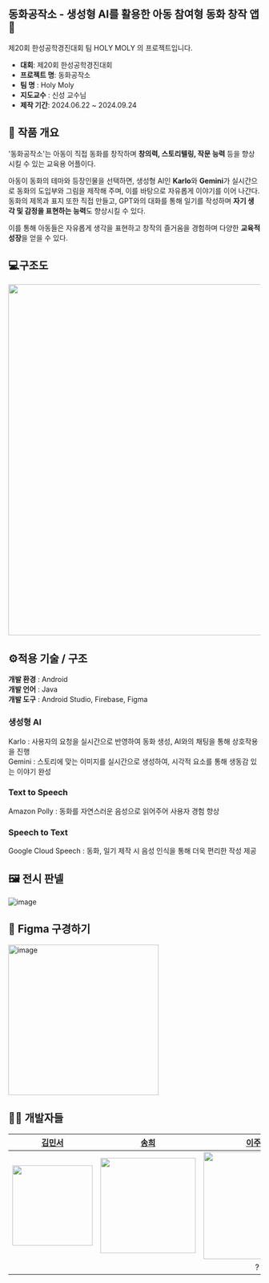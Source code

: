 ## 동화공작소 - 생성형 AI를 활용한 아동 참여형 동화 창작 앱 🌈
제20회 한성공학경진대회 팀 HOLY MOLY 의  프로젝트입니다. <br>
- **대회**: 제20회 한성공학경진대회
- **프로젝트 명**: 동화공작소
- **팀 명** : Holy Moly
- **지도교수** :  신성 교수님
- **제작 기간**: 2024.06.22 ~ 2024.09.24

## 🙌 작품 개요
  '동화공작소'는 아동이 직접 동화를 창작하며 **창의력, 스토리텔링, 작문 능력** 등을 향상시킬 수 있는 교육용 어플이다.

  아동이 동화의 테마와 등장인물을 선택하면, 생성형 AI인 **Karlo**와 **Gemini**가 실시간으로 동화의 도입부와 그림을 제작해 주며, 이를 바탕으로 자유롭게 이야기를 이어 나간다. 동화의 제목과 표지 또한 직접 만들고, GPT와의 대화를 통해 일기를 작성하며 **자기 생각 및 감정을 표현하는 능력**도 향상시킬 수 있다.

  이를 통해 아동들은 자유롭게 생각을 표현하고 창작의 즐거움을 경험하며 다양한 **교육적 성장**을 얻을 수 있다. 
## 💻구조도
<img src="https://github.com/user-attachments/assets/6c30f466-d4fb-4ae4-a457-129202aeedc8" width="700" />

## ⚙️적용 기술 / 구조
**개발 환경** : Android
<br>
**개발 언어** : Java
<br>
**개발 도구** : Android Studio, Firebase, Figma

### 생성형 AI 
Karlo : 사용자의 요청을 실시간으로 반영하여 동화 생성, AI와의 채팅을 통해 상호작용을 진행
<br>
Gemini : 스토리에 맞는 이미지를 실시간으로 생성하여, 시각적 요소를 통해 생동감 있는 이야기 완성

### Text to Speech
Amazon Polly : 동화를 자연스러운 음성으로 읽어주어 사용자 경험 향상

### Speech to Text
Google Cloud Speech : 동화, 일기 제작 시 음성 인식을 통해 더욱 편리한 작성 제공


## 🖼️ 전시 판넬
![image](https://github.com/user-attachments/assets/c63032d4-eabf-4de8-ae3b-8f901d7fa120)

## 🎨 Figma 구경하기
<a href="https://www.figma.com/design/4Koc32K9nLXDxRoosE0UXA/Untitled?node-id=0-1&t=z8qKo2yH3CFQMyam-1" target="_blank">
    <img src="https://github.com/user-attachments/assets/a609ee0b-f966-4969-b358-eb08f1b3cc15" alt="image" style="width: 300px"/>
</a>


## 👩‍💻 개발자들


| [김민서](https://github.com/sunmay12)| [송희](https://github.com/felizsong) | [이주현](https://github.com/hana03030) | [주지혜](https://github.com/ZUZ1H3) |
| ------------ | ------------- | ------------- | ------------- |
| <img src="https://github.com/user-attachments/assets/8c7339a3-7584-4b1e-bc21-2057ce3dce6f" width="160" /> |<img src="https://github.com/user-attachments/assets/e444b6bb-e99a-4b23-b7c0-970ec46ac3b0" width="190" />|<img src="https://github.com/user-attachments/assets/c67c309c-d070-48d0-b814-d45cd01ab4a5" width="214" />|<img src="https://github.com/user-attachments/assets/4cce6e92-d85f-4e77-9ad0-c6afc1318fbe" width="172" />|
| <center></center> | <center></center> | <center>?</center> | <center></center> |



